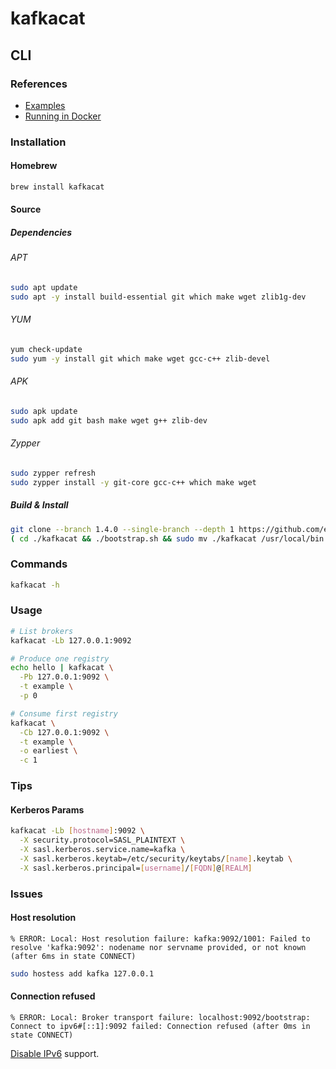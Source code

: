 # kafkacat

## CLI

### References

- [Examples](https://github.com/edenhill/kafkacat#examples)
- [Running in Docker](https://github.com/edenhill/kafkacat#running-in-docker)

### Installation

#### Homebrew

```sh
brew install kafkacat
```

#### Source

##### Dependencies

###### APT

```sh
sudo apt update
sudo apt -y install build-essential git which make wget zlib1g-dev
```

###### YUM

```sh
yum check-update
sudo yum -y install git which make wget gcc-c++ zlib-devel
```

###### APK

```sh
sudo apk update
sudo apk add git bash make wget g++ zlib-dev
```

###### Zypper

```sh
sudo zypper refresh
sudo zypper install -y git-core gcc-c++ which make wget
```

##### Build & Install

```sh
git clone --branch 1.4.0 --single-branch --depth 1 https://github.com/edenhill/kafkacat.git
( cd ./kafkacat && ./bootstrap.sh && sudo mv ./kafkacat /usr/local/bin ) && rm -fR ./kafkacat
```

### Commands

```sh
kafkacat -h
```

### Usage

```sh
# List brokers
kafkacat -Lb 127.0.0.1:9092

# Produce one registry
echo hello | kafkacat \
  -Pb 127.0.0.1:9092 \
  -t example \
  -p 0

# Consume first registry
kafkacat \
  -Cb 127.0.0.1:9092 \
  -t example \
  -o earliest \
  -c 1
```

<!-- ### Configuration

```sh
cat << EOF > kafkacat.conf
security.protocol=SSL
ssl.key.location=/var/lib/secret/client.pem
ssl.key.password=test1234
ssl.certificate.location=/var/lib/secret/client.pem
ssl.ca.location=/var/lib/secret/ca.pem
EOF
``` -->

### Tips

#### Kerberos Params

```sh
kafkacat -Lb [hostname]:9092 \
  -X security.protocol=SASL_PLAINTEXT \
  -X sasl.kerberos.service.name=kafka \
  -X sasl.kerberos.keytab=/etc/security/keytabs/[name].keytab \
  -X sasl.kerberos.principal=[username]/[FQDN]@[REALM]
```

### Issues

#### Host resolution

```log
% ERROR: Local: Host resolution failure: kafka:9092/1001: Failed to resolve 'kafka:9092': nodename nor servname provided, or not known (after 6ms in state CONNECT)
```

```sh
sudo hostess add kafka 127.0.0.1
```

#### Connection refused

```log
% ERROR: Local: Broker transport failure: localhost:9092/bootstrap: Connect to ipv6#[::1]:9092 failed: Connection refused (after 0ms in state CONNECT)
```

[Disable IPv6](/ipv6.md#disable) support.
